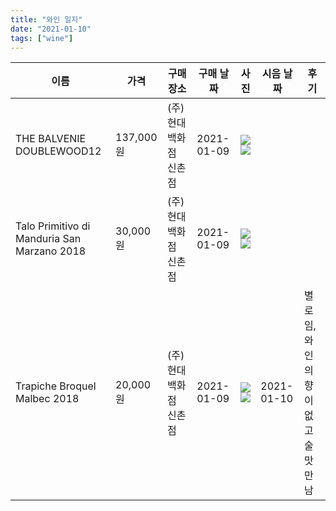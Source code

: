 ```yaml
---
title: "와인 일지"
date: "2021-01-10"
tags: ["wine"]
---
```


|이름|가격|구매 장소|구매 날짜|사진|시음 날짜|후기|
|---|---|---|---|---|---|---|
|THE BALVENIE DOUBLEWOOD12|137,000원|(주)현대백화점 신촌점|2021-01-09|![](/wine/the-balvenie-doublewood12-front.jpg)![](/wine/the-balvenie-doublewood12-back.jpg)|||
|Talo Primitivo di Manduria San Marzano 2018|30,000원|(주)현대백화점 신촌점|2021-01-09|![](/wine/talo-primitivo-di-manduria-san-marzano-2018-front.jpg)![](/wine/talo-primitivo-di-manduria-san-marzano-2018-back.jpg)|||
|Trapiche Broquel Malbec 2018|20,000원|(주)현대백화점 신촌점|2021-01-09|![](/wine/che-broquel-malbec-2018-front.jpg)![](/wine/che-broquel-malbec-2018-back.jpg)|2021-01-10|별로임, 와인의 향이 없고 술 맛만 남|
